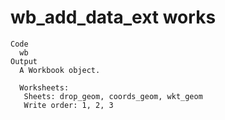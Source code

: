 # wb_add_data_ext works

    Code
      wb
    Output
      A Workbook object.
       
      Worksheets:
       Sheets: drop_geom, coords_geom, wkt_geom 
       Write order: 1, 2, 3


